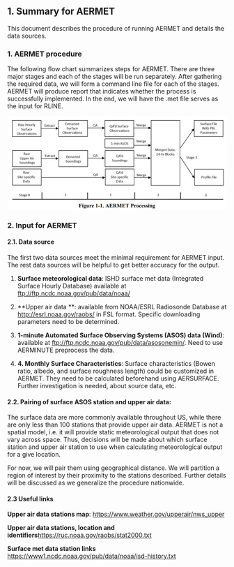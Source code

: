 ## 1. Summary for AERMET

This document describes the procedure of running AERMET and details the data sources.


### 1. AERMET procedure

The following flow chart summarizes steps for AERMET. There are three major stages and each of the stages will be run separately. After gathering the required data, we will form a command line file for each of the stages. AERMET will produce report that indicates whether the process is successfully implemented. In the end, we will have the .met file serves as the input for RLINE.

![a pic](aermet_flow.JPG)

### 2. Input for AERMET

#### 2.1. Data source 

The first two data sources meet the minimal requirement for AERMET input. The rest data sources will be helpful to get better accuracy for the output.

1. **Surface meteorological data**: ISHD surface met data (Integrated Surface Hourly Database)
available at ftp://ftp.ncdc.noaa.gov/pub/data/noaa/

2. **Upper air data **: available from NOAA/ESRL Radiosonde Database at http://esrl.noaa.gov/raobs/ in FSL format. Specific downloading parameters need to be determined. 

3. **1-minute Automated Surface Observing Systems (ASOS) data (Wind)**: available at ftp://ftp.ncdc.noaa.gov/pub/data/asosonemin/.
Need to use AERMINUTE preprocess the data.

4. **4.	Monthly Surface Characteristics**: Surface characteristics (Bowen ratio, albedo, and surface roughness length) could be customized in AERMET. They need to be calculated beforehand using AERSURFACE. Further investigation is needed, about source data, etc.

#### 2.2. Pairing of surface ASOS station and upper air data:

The surface data are more commonly available throughout US, while there are only less than 100 stations that provide upper air data. AERMET is not a spatial model, i.e. it will provide static meteorological output that does not vary across space. Thus, decisions will be made about which surface station and upper air station to use when calculating meteorological output for a give location.

For now, we will pair them using geographical distance. We will partition a region of interest by their proximity to the stations described. Further details will be discussed as we generalize the procedure nationwide.


#### 2.3 Useful links

**Upper air data stations map**:
https://www.weather.gov/upperair/nws_upper

**Upper air data stations, location and identifiers**https://ruc.noaa.gov/raobs/stat2000.txt

**Surface met data station links**
https://www1.ncdc.noaa.gov/pub/data/noaa/isd-history.txt


